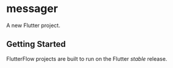 # messager

A new Flutter project.

## Getting Started

FlutterFlow projects are built to run on the Flutter _stable_ release.
